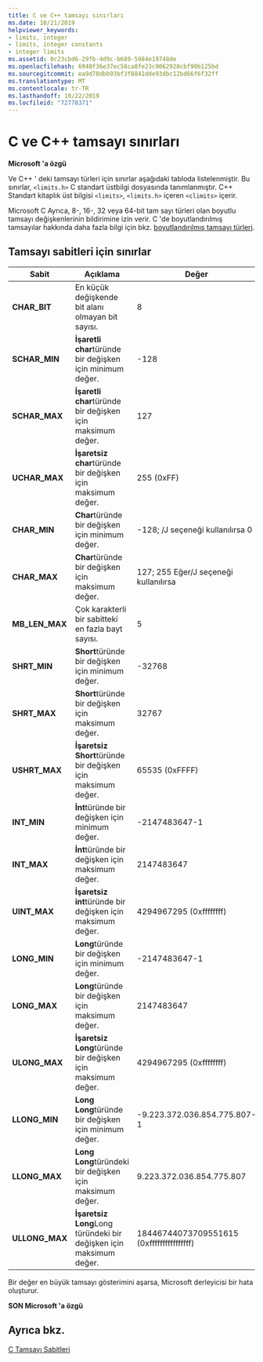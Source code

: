 ```yaml
---
title: C ve C++ tamsayı sınırları
ms.date: 10/21/2019
helpviewer_keywords:
- limits, integer
- limits, integer constants
- integer limits
ms.assetid: 0c23cbd6-29fb-4d9c-b689-5984e19748de
ms.openlocfilehash: 6940f36e37ec58ca8fe23c9062928cbf90b125bd
ms.sourcegitcommit: ea9d78dbb93bf3f8841dde93dbc12bd66f6f32ff
ms.translationtype: MT
ms.contentlocale: tr-TR
ms.lasthandoff: 10/22/2019
ms.locfileid: "72778371"
---
```

# <a name="c-and-c-integer-limits"></a>C ve C++ tamsayı sınırları

**Microsoft 'a özgü**

Ve C++ ' deki tamsayı türleri için sınırlar aşağıdaki tabloda listelenmiştir. Bu sınırlar, `<limits.h>` C standart üstbilgi dosyasında tanımlanmıştır. C++ Standart kitaplık üst bilgisi `<limits>`, `<limits.h>` içeren `<climits>` içerir.

Microsoft C Ayrıca, 8-, 16-, 32 veya 64-bit tam sayı türleri olan boyutlu tamsayı değişkenlerinin bildirimine izin verir. C 'de boyutlandırılmış tamsayılar hakkında daha fazla bilgi için bkz. [boyutlandırılmış tamsayı türleri](../c-language/c-sized-integer-types.md).

## <a name="limits-on-integer-constants"></a>Tamsayı sabitleri için sınırlar

|**Sabit**|Açıklama|Değer|
|------------------|-------------|-----------|
|**CHAR_BIT**|En küçük değişkende bit alanı olmayan bit sayısı.|8|
|**SCHAR_MIN**|**İşaretli char**türünde bir değişken için minimum değer.|-128|
|**SCHAR_MAX**|**İşaretli char**türünde bir değişken için maksimum değer.|127|
|**UCHAR_MAX**|**İşaretsiz char**türünde bir değişken için maksimum değer.|255 (0xFF)|
|**CHAR_MIN**|**Char**türünde bir değişken için minimum değer.|-128; /J seçeneği kullanılırsa 0|
|**CHAR_MAX**|**Char**türünde bir değişken için maksimum değer.|127; 255 Eğer/J seçeneği kullanılırsa|
|**MB_LEN_MAX**|Çok karakterli bir sabitteki en fazla bayt sayısı.|5|
|**SHRT_MIN**|**Short**türünde bir değişken için minimum değer.|-32768|
|**SHRT_MAX**|**Short**türünde bir değişken için maksimum değer.|32767|
|**USHRT_MAX**|**İşaretsiz Short**türünde bir değişken için maksimum değer.|65535 (0xFFFF)|
|**INT_MIN**|**İnt**türünde bir değişken için minimum değer.|-2147483647-1|
|**INT_MAX**|**İnt**türünde bir değişken için maksimum değer.|2147483647|
|**UINT_MAX**|**İşaretsiz int**türünde bir değişken için maksimum değer.|4294967295 (0xffffffff)|
|**LONG_MIN**|**Long**türünde bir değişken için minimum değer.|-2147483647-1|
|**LONG_MAX**|**Long**türünde bir değişken için maksimum değer.|2147483647|
|**ULONG_MAX**|**İşaretsiz Long**türünde bir değişken için maksimum değer.|4294967295 (0xffffffff)|
|**LLONG_MIN**|**Long Long**türünde bir değişken için minimum değer.|-9.223.372.036.854.775.807-1|
|**LLONG_MAX**|**Long Long**türündeki bir değişken için maksimum değer.|9\.223.372.036.854.775.807|
|**ULLONG_MAX**|**İşaretsiz Long**Long türündeki bir değişken için maksimum değer.|18446744073709551615 (0xffffffffffffffff)|

Bir değer en büyük tamsayı gösterimini aşarsa, Microsoft derleyicisi bir hata oluşturur.

**SON Microsoft 'a özgü**

## <a name="see-also"></a>Ayrıca bkz.

[C Tamsayı Sabitleri](../c-language/c-integer-constants.md)

